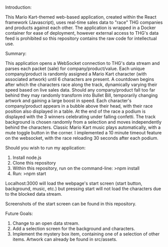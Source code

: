 Introduction:

This Mario Kart-themed web-based application, created within the React framework (Javascript), uses real-time sales data to "race" THG companies and products against each other. The application is wrapped in a Docker container for ease of deployment, however external access to THG's data feed is prohibited so this repository contains the raw code for intellectual use.


Summary:

This application opens a WebSocket connection to THG's data stream and parses each packet (sale) for company/product/value. Each unique company/product is randomly assigned a Mario Kart character (with associated artwork) until 6 characters are present. A countdown begins after which the characters race along the track, dynamically varying their speed based on live sales data. Should any company/product fall too far behind they may randomly transform into Bullet Bill, temporarily changing artwork and gaining a large boost in speed. Each character's company/product appears in a bubble above their head, with their race position also displayed in a table. At the end of the race a podium is displayed with the 3 winners celebrating under falling confetti. The track background is chosen randomly from a selection and moves independently behind the characters. Classic Mario Kart music plays automatically, with a mute toggle button in the corner. I implemented a 10 minute timeout feature on the websocket, with the race reloading 30 seconds after each podium.

Should you wish to run my application:
1) Install node.js
2) Clone this repository
3) Within this repository, run on the command-line: >npm install
4) Run: >npm start

Localhost:3000 will load the webpage's start screen (start button, background, music, etc.) but pressing start will not load the characters due to the blocked data stream.

Screenshots of the start screen can be found in this repository.


Future Goals:

1) Change to an open data stream.
2) Add a selection screen for the background and characters.
3) Implement the mystery box item, containing one of a selection of other items. Artwork can already be found in src/assets.
